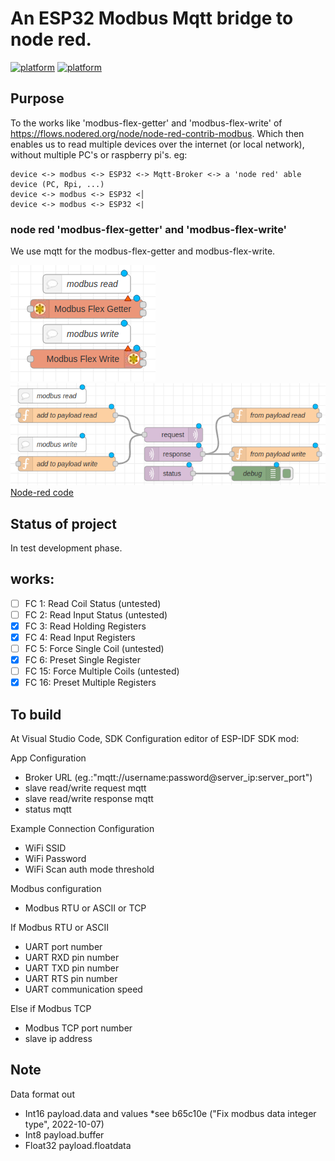 # An ESP32 Modbus Mqtt bridge to node red.
[![platform](https://img.shields.io/badge/platform-Node--RED-red)](https://nodered.org)
[![platform](https://img.shields.io/badge/platform-ESP--32-blue)](https://docs.espressif.com/projects/esp-idf/en/latest/esp32/)
## Purpose
To the works like 'modbus-flex-getter' and 'modbus-flex-write' of https://flows.nodered.org/node/node-red-contrib-modbus.
Which then enables us to read multiple devices over the internet (or local network), without multiple PC's or raspberry pi's.
eg:
```
device <-> modbus <-> ESP32 <-> Mqtt-Broker <-> a 'node red' able device (PC, Rpi, ...)
device <-> modbus <-> ESP32 <│
device <-> modbus <-> ESP32 <|
```
### node red 'modbus-flex-getter' and 'modbus-flex-write'
We use mqtt for the modbus-flex-getter and modbus-flex-write.

![Node-red modbus-flex-getter and modbus-flex-write Screenshot](/Node-red/node-red-contrib-modbus.png)
![Node-red modbus-flex-getter and modbus-flex-write Screenshot](/Node-red/Screenshot.png)
[Node-red code](/Node-red/inport.json)

## Status of project
In test development phase.
## works:
 - [ ] FC 1: Read Coil Status (untested)
 - [ ] FC 2: Read Input Status (untested)
 - [X] FC 3: Read Holding Registers
 - [X] FC 4: Read Input Registers
 - [ ] FC 5: Force Single Coil (untested)
 - [X] FC 6: Preset Single Register
 - [ ] FC 15: Force Multiple Coils (untested)
 - [X] FC 16: Preset Multiple Registers

## To build
At Visual Studio Code, SDK Configuration editor of ESP-IDF SDK mod:

App Configuration
- Broker URL (eg.:"mqtt://username:password@server_ip:server_port")
- slave read/write request mqtt
- slave read/write response mqtt
- status mqtt

Example Connection Configuration
- WiFi SSID
- WiFi Password
- WiFi Scan auth mode threshold

Modbus configuration
- Modbus RTU or ASCII or TCP

If Modbus RTU or ASCII
- UART port number
- UART RXD pin number
- UART TXD pin number
- UART RTS pin number
- UART communication speed

Else if Modbus TCP
- Modbus TCP port number
- slave ip address

## Note
Data format out
- Int16   payload.data and values *see b65c10e ("Fix modbus data integer type", 2022-10-07)
- Int8    payload.buffer
- Float32 payload.floatdata
